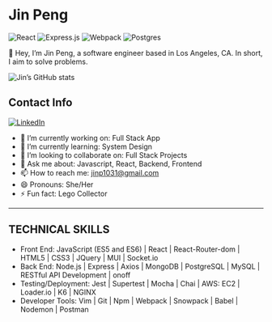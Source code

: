 # Jin Peng
![React](https://img.shields.io/badge/react-%2320232a.svg?style=for-the-badge&logo=react&logoColor=%2361DAFB) ![Express.js](https://img.shields.io/badge/express.js-%23404d59.svg?style=for-the-badge&logo=express&logoColor=%2361DAFB) ![Webpack](https://img.shields.io/badge/webpack-%238DD6F9.svg?style=for-the-badge&logo=webpack&logoColor=black) ![Postgres](https://img.shields.io/badge/postgres-%23316192.svg?style=for-the-badge&logo=postgresql&logoColor=white)

👋 Hey, I’m Jin Peng, a software engineer based in Los Angeles, CA. In short, I aim to solve problems.

![Jin’s GitHub stats](https://github-readme-stats.vercel.app/api?username=jinp1031&show_icons=true&theme=radical)
<!-- credits for the gif https://gph.is/g/ZWg5jr7 -->


## Contact Info
[![LinkedIn](https://img.shields.io/badge/linkedin-%230077B5.svg?style=for-the-badge&logo=linkedin&logoColor=white)](https://www.linkedin.com/in/jinpeng307) 

- 🔭 I’m currently working on: Full Stack App
- 🌱 I’m currently learning: System Design
- 👯 I’m looking to collaborate on: Full Stack Projects
- 💬 Ask me about: Javascript, React, Backend, Frontend
- 📫 How to reach me: jinp1031@gmail.com
- 😄 Pronouns: She/Her
- ⚡ Fun fact: Lego Collector

---
## TECHNICAL SKILLS
- Front End: JavaScript (ES5 and ES6) | React | React-Router-dom | HTML5 | CSS3 | JQuery | MUI | Socket.io
- Back End: Node.js | Express | Axios | MongoDB | PostgreSQL | MySQL | RESTful API Development | onoff
- Testing/Deployment: Jest | Supertest | Mocha | Chai | AWS: EC2 | Loader.io | K6 | NGINX
- Developer Tools: Vim | Git | Npm | Webpack | Snowpack | Babel | Nodemon | Postman
